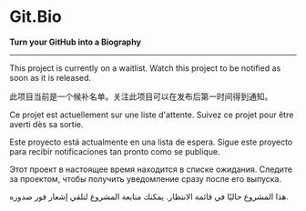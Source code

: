 # Git.Bio

**Turn your GitHub into a Biography**

---

This project is currently on a waitlist. Watch this project to be notified as soon as it is released.

此项目当前是一个候补名单。关注此项目可以在发布后第一时间得到通知。

Ce projet est actuellement sur une liste d'attente. Suivez ce projet pour être averti dès sa sortie.

Este proyecto está actualmente en una lista de espera. Sigue este proyecto para recibir notificaciones tan pronto como se publique.

Этот проект в настоящее время находится в списке ожидания. Следите за проектом, чтобы получить уведомление сразу после его выпуска.

هذا المشروع حاليًا في قائمة الانتظار. يمكنك متابعة المشروع لتلقي إشعار فور صدوره.

